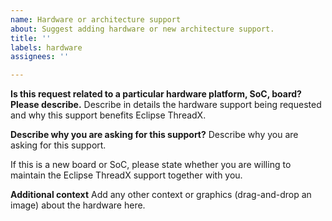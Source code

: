 ```yaml
---
name: Hardware or architecture support
about: Suggest adding hardware or new architecture support.
title: ''
labels: hardware
assignees: ''

---
```


**Is this request related to a particular hardware platform, SoC, board? Please describe.**
Describe in details the hardware support being requested and why this support benefits Eclipse ThreadX.

**Describe why you are asking for this support?**
Describe why you are asking for this support.

If this is a new board or SoC, please state whether you are willing to maintain the Eclipse ThreadX support together with you.

**Additional context**
Add any other context or graphics (drag-and-drop an image) about the hardware here.
